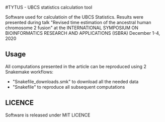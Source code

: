 #TYTUS - UBCS statistics calculation tool

Software used for calculatioin of the UBCS Statistics.
Results were presented during talk "Revised time estimation of the ancestral human chromosome 2 fusion"
at the INTERNATIONAL SYMPOSIUM ON BIOINFORMATICS RESEARCH AND APPLICATIONS (ISBRA) December 1-4, 2020 

## Usage

All computations presented in the article can be reproduced using 2 Snakemake workflows:

* "Snakefile\_downloads.smk" to download all the needed data
* "Snakefile" to reproduce all subsequent computations

## LICENCE

Software is released under MIT LICENCE

